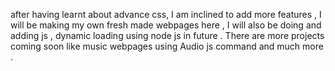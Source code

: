 after having learnt about advance css, I am inclined to add more features , I will be making my own fresh made webpages here , I will also be doing and adding js , dynamic loading using node js in future . 
There are more projects coming soon like music webpages using Audio js command and much more . 
